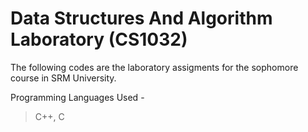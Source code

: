 # Data Structures And Algorithm Laboratory (CS1032)

The following codes are the laboratory assigments for the sophomore course in SRM University.

Programming Languages Used -
  > C++,
  > C
  
 
